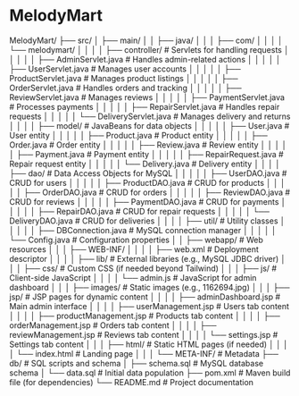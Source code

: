 # MelodyMart

MelodyMart/
├── src/
│   ├── main/
│   │   ├── java/
│   │   │   ├── com/
│   │   │   │   └── melodymart/
│   │   │   │       ├── controller/              # Servlets for handling requests
│   │   │   │       │   ├── AdminServlet.java    # Handles admin-related actions
│   │   │   │       │   ├── UserServlet.java     # Manages user accounts
│   │   │   │       │   ├── ProductServlet.java  # Manages product listings
│   │   │   │       │   ├── OrderServlet.java    # Handles orders and tracking
│   │   │   │       │   ├── ReviewServlet.java   # Manages reviews
│   │   │   │       │   ├── PaymentServlet.java  # Processes payments
│   │   │   │       │   ├── RepairServlet.java   # Handles repair requests
│   │   │   │       │   └── DeliveryServlet.java # Manages delivery and returns
│   │   │   │       ├── model/                  # JavaBeans for data objects
│   │   │   │       │   ├── User.java           # User entity
│   │   │   │       │   ├── Product.java        # Product entity
│   │   │   │       │   ├── Order.java          # Order entity
│   │   │   │       │   ├── Review.java         # Review entity
│   │   │   │       │   ├── Payment.java        # Payment entity
│   │   │   │       │   ├── RepairRequest.java  # Repair request entity
│   │   │   │       │   └── Delivery.java       # Delivery entity
│   │   │   │       ├── dao/                    # Data Access Objects for MySQL
│   │   │   │       │   ├── UserDAO.java        # CRUD for users
│   │   │   │       │   ├── ProductDAO.java     # CRUD for products
│   │   │   │       │   ├── OrderDAO.java       # CRUD for orders
│   │   │   │       │   ├── ReviewDAO.java      # CRUD for reviews
│   │   │   │       │   ├── PaymentDAO.java     # CRUD for payments
│   │   │   │       │   ├── RepairDAO.java      # CRUD for repair requests
│   │   │   │       │   └── DeliveryDAO.java    # CRUD for deliveries
│   │   │   │       ├── util/                   # Utility classes
│   │   │   │       │   ├── DBConnection.java   # MySQL connection manager
│   │   │   │       │   └── Config.java         # Configuration properties
│   │   ├── webapp/                            # Web resources
│   │   │   ├── WEB-INF/
│   │   │   │   ├── web.xml                    # Deployment descriptor
│   │   │   │   ├── lib/                       # External libraries (e.g., MySQL JDBC driver)
│   │   │   ├── css/                           # Custom CSS (if needed beyond Tailwind)
│   │   │   ├── js/                            # Client-side JavaScript
│   │   │   │   └── admin.js                   # JavaScript for admin dashboard
│   │   │   ├── images/                        # Static images (e.g., 1162694.jpg)
│   │   │   ├── jsp/                           # JSP pages for dynamic content
│   │   │   │   ├── adminDashboard.jsp         # Main admin interface
│   │   │   │   ├── userManagement.jsp         # Users tab content
│   │   │   │   ├── productManagement.jsp      # Products tab content
│   │   │   │   ├── orderManagement.jsp        # Orders tab content
│   │   │   │   ├── reviewManagement.jsp       # Reviews tab content
│   │   │   │   └── settings.jsp               # Settings tab content
│   │   │   ├── html/                          # Static HTML pages (if needed)
│   │   │   │   └── index.html                 # Landing page
│   │   │   └── META-INF/                      # Metadata
├── db/                                        # SQL scripts and schema
│   ├── schema.sql                             # MySQL database schema
│   └── data.sql                               # Initial data population
├── pom.xml                                    # Maven build file (for dependencies)
└── README.md                                  # Project documentation